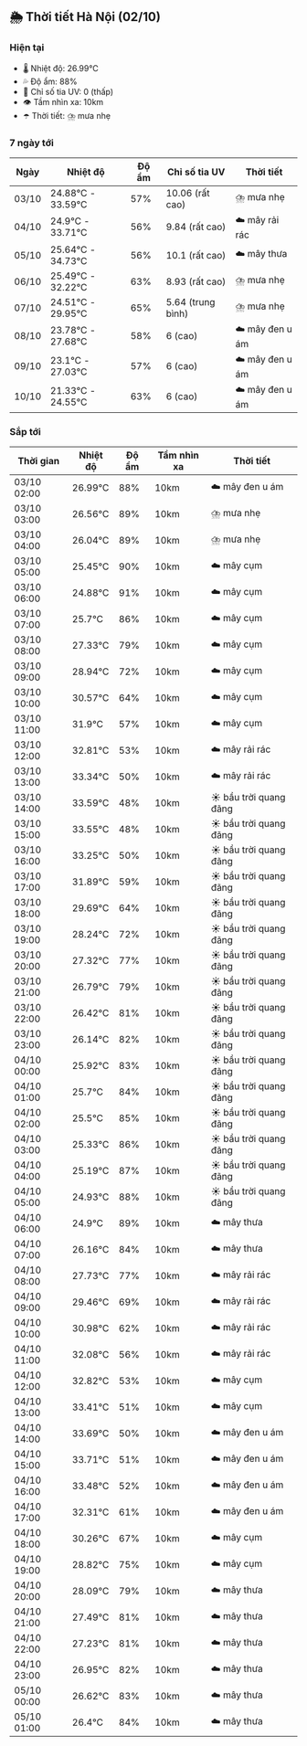 ## 🌦️ Thời tiết Hà Nội (02/10)

### Hiện tại

- 🌡️ Nhiệt độ: 26.99℃
- 💦 Độ ẩm: 88%
- 🌟 Chỉ số tia UV: 0 (thấp)
- 👁️ Tầm nhìn xa: 10km
- ☂️ Thời tiết: ⛈️ mưa nhẹ

### 7 ngày tới

| Ngày | Nhiệt độ | Độ ẩm | Chỉ số tia UV | Thời tiết |
| --- | --- | --- | --- | --- |
| 03/10 | 24.88℃ - 33.59℃ | 57% | 10.06 (rất cao) | ⛈️ mưa nhẹ |
| 04/10 | 24.9℃ - 33.71℃ | 56% | 9.84 (rất cao) | ☁️ mây rải rác |
| 05/10 | 25.64℃ - 34.73℃ | 56% | 10.1 (rất cao) | ☁️ mây thưa |
| 06/10 | 25.49℃ - 32.22℃ | 63% | 8.93 (rất cao) | ⛈️ mưa nhẹ |
| 07/10 | 24.51℃ - 29.95℃ | 65% | 5.64 (trung bình) | ⛈️ mưa nhẹ |
| 08/10 | 23.78℃ - 27.68℃ | 58% | 6 (cao) | ☁️ mây đen u ám |
| 09/10 | 23.1℃ - 27.03℃ | 57% | 6 (cao) | ☁️ mây đen u ám |
| 10/10 | 21.33℃ - 24.55℃ | 63% | 6 (cao) | ☁️ mây đen u ám |

### Sắp tới

| Thời gian | Nhiệt độ | Độ ẩm | Tầm nhìn xa | Thời tiết |
| --- | --- | --- | --- | --- |
| 03/10 02:00 | 26.99℃ | 88% | 10km | ☁️ mây đen u ám |
| 03/10 03:00 | 26.56℃ | 89% | 10km | ⛈️ mưa nhẹ |
| 03/10 04:00 | 26.04℃ | 89% | 10km | ⛈️ mưa nhẹ |
| 03/10 05:00 | 25.45℃ | 90% | 10km | ☁️ mây cụm |
| 03/10 06:00 | 24.88℃ | 91% | 10km | ☁️ mây cụm |
| 03/10 07:00 | 25.7℃ | 86% | 10km | ☁️ mây cụm |
| 03/10 08:00 | 27.33℃ | 79% | 10km | ☁️ mây cụm |
| 03/10 09:00 | 28.94℃ | 72% | 10km | ☁️ mây cụm |
| 03/10 10:00 | 30.57℃ | 64% | 10km | ☁️ mây cụm |
| 03/10 11:00 | 31.9℃ | 57% | 10km | ☁️ mây cụm |
| 03/10 12:00 | 32.81℃ | 53% | 10km | ☁️ mây rải rác |
| 03/10 13:00 | 33.34℃ | 50% | 10km | ☁️ mây rải rác |
| 03/10 14:00 | 33.59℃ | 48% | 10km | ☀️ bầu trời quang đãng |
| 03/10 15:00 | 33.55℃ | 48% | 10km | ☀️ bầu trời quang đãng |
| 03/10 16:00 | 33.25℃ | 50% | 10km | ☀️ bầu trời quang đãng |
| 03/10 17:00 | 31.89℃ | 59% | 10km | ☀️ bầu trời quang đãng |
| 03/10 18:00 | 29.69℃ | 64% | 10km | ☀️ bầu trời quang đãng |
| 03/10 19:00 | 28.24℃ | 72% | 10km | ☀️ bầu trời quang đãng |
| 03/10 20:00 | 27.32℃ | 77% | 10km | ☀️ bầu trời quang đãng |
| 03/10 21:00 | 26.79℃ | 79% | 10km | ☀️ bầu trời quang đãng |
| 03/10 22:00 | 26.42℃ | 81% | 10km | ☀️ bầu trời quang đãng |
| 03/10 23:00 | 26.14℃ | 82% | 10km | ☀️ bầu trời quang đãng |
| 04/10 00:00 | 25.92℃ | 83% | 10km | ☀️ bầu trời quang đãng |
| 04/10 01:00 | 25.7℃ | 84% | 10km | ☀️ bầu trời quang đãng |
| 04/10 02:00 | 25.5℃ | 85% | 10km | ☀️ bầu trời quang đãng |
| 04/10 03:00 | 25.33℃ | 86% | 10km | ☀️ bầu trời quang đãng |
| 04/10 04:00 | 25.19℃ | 87% | 10km | ☀️ bầu trời quang đãng |
| 04/10 05:00 | 24.93℃ | 88% | 10km | ☀️ bầu trời quang đãng |
| 04/10 06:00 | 24.9℃ | 89% | 10km | ☁️ mây thưa |
| 04/10 07:00 | 26.16℃ | 84% | 10km | ☁️ mây thưa |
| 04/10 08:00 | 27.73℃ | 77% | 10km | ☁️ mây rải rác |
| 04/10 09:00 | 29.46℃ | 69% | 10km | ☁️ mây rải rác |
| 04/10 10:00 | 30.98℃ | 62% | 10km | ☁️ mây rải rác |
| 04/10 11:00 | 32.08℃ | 56% | 10km | ☁️ mây rải rác |
| 04/10 12:00 | 32.82℃ | 53% | 10km | ☁️ mây cụm |
| 04/10 13:00 | 33.41℃ | 51% | 10km | ☁️ mây cụm |
| 04/10 14:00 | 33.69℃ | 50% | 10km | ☁️ mây đen u ám |
| 04/10 15:00 | 33.71℃ | 51% | 10km | ☁️ mây đen u ám |
| 04/10 16:00 | 33.48℃ | 52% | 10km | ☁️ mây đen u ám |
| 04/10 17:00 | 32.31℃ | 61% | 10km | ☁️ mây đen u ám |
| 04/10 18:00 | 30.26℃ | 67% | 10km | ☁️ mây cụm |
| 04/10 19:00 | 28.82℃ | 75% | 10km | ☁️ mây cụm |
| 04/10 20:00 | 28.09℃ | 79% | 10km | ☁️ mây thưa |
| 04/10 21:00 | 27.49℃ | 81% | 10km | ☁️ mây thưa |
| 04/10 22:00 | 27.23℃ | 81% | 10km | ☁️ mây thưa |
| 04/10 23:00 | 26.95℃ | 82% | 10km | ☁️ mây thưa |
| 05/10 00:00 | 26.62℃ | 83% | 10km | ☁️ mây thưa |
| 05/10 01:00 | 26.4℃ | 84% | 10km | ☁️ mây thưa |
